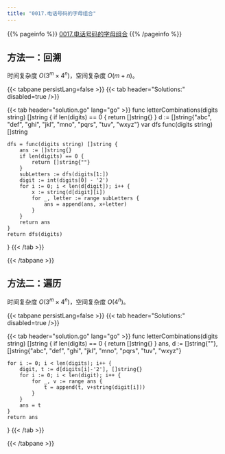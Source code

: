 ```yaml
---
title: "0017.电话号码的字母组合"
---
```


{{% pageinfo %}}
[0017.电话号码的字母组合](https://leetcode.cn/problems/letter-combinations-of-a-phone-number/)
{{% /pageinfo %}}

## 方法一：回溯

时间复杂度 $O(3^m×4^n)$，空间复杂度 $O(m+n)$。

{{< tabpane persistLang=false >}}
{{< tab header="Solutions:" disabled=true />}}

{{< tab header="solution.go" lang="go" >}}
func letterCombinations(digits string) []string {
	if len(digits) == 0 {
		return []string{}
	}
	d := []string{"abc", "def", "ghi", "jkl", "mno", "pqrs", "tuv", "wxyz"}
	var dfs func(digits string) []string

	dfs = func(digits string) []string {
		ans := []string{}
		if len(digits) == 0 {
			return []string{""}
		}
		subLetters := dfs(digits[1:])
		digit := int(digits[0] - '2')
		for i := 0; i < len(d[digit]); i++ {
			x := string(d[digit][i])
			for _, letter := range subLetters {
				ans = append(ans, x+letter)
			}
		}
		return ans
	}
	return dfs(digits)
}
{{< /tab >}}

{{< /tabpane >}}

## 方法二：遍历

时间复杂度 $O(3^m×4^n)$，空间复杂度 $O(4^n)$。

{{< tabpane persistLang=false >}}
{{< tab header="Solutions:" disabled=true />}}

{{< tab header="solution.go" lang="go" >}}
func letterCombinations(digits string) []string {
	if len(digits) == 0 {
		return []string{}
	}
	ans, d := []string{""}, []string{"abc", "def", "ghi", "jkl", "mno", "pqrs", "tuv", "wxyz"}

	for i := 0; i < len(digits); i++ {
		digit, t := d[digits[i]-'2'], []string{}
		for i := 0; i < len(digit); i++ {
			for _, v := range ans {
				t = append(t, v+string(digit[i]))
			}
		}
		ans = t
	}
	return ans
}
{{< /tab >}}

{{< /tabpane >}}